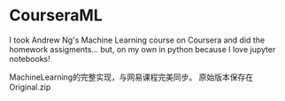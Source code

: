 # CourseraML
I took Andrew Ng's Machine Learning course on Coursera and did the homework assigments... but, on my own in python because I love jupyter notebooks!

MachineLearning的完整实现，与网易课程完美同步。
原始版本保存在Original.zip
